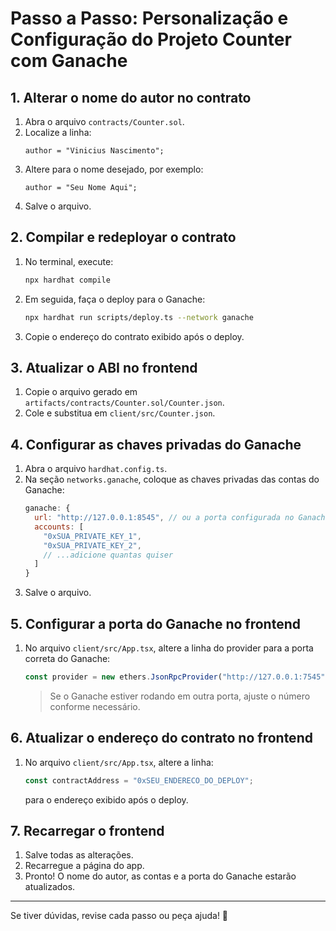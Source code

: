 # Passo a Passo: Personalização e Configuração do Projeto Counter com Ganache

## 1. Alterar o nome do autor no contrato

1. Abra o arquivo `contracts/Counter.sol`.
2. Localize a linha:
   ```solidity
   author = "Vinicius Nascimento";
   ```
3. Altere para o nome desejado, por exemplo:
   ```solidity
   author = "Seu Nome Aqui";
   ```
4. Salve o arquivo.

## 2. Compilar e redeployar o contrato

1. No terminal, execute:
   ```sh
   npx hardhat compile
   ```
2. Em seguida, faça o deploy para o Ganache:
   ```sh
   npx hardhat run scripts/deploy.ts --network ganache
   ```
3. Copie o endereço do contrato exibido após o deploy.

## 3. Atualizar o ABI no frontend

1. Copie o arquivo gerado em `artifacts/contracts/Counter.sol/Counter.json`.
2. Cole e substitua em `client/src/Counter.json`.

## 4. Configurar as chaves privadas do Ganache

1. Abra o arquivo `hardhat.config.ts`.
2. Na seção `networks.ganache`, coloque as chaves privadas das contas do Ganache:
   ```js
   ganache: {
     url: "http://127.0.0.1:8545", // ou a porta configurada no Ganache
     accounts: [
       "0xSUA_PRIVATE_KEY_1",
       "0xSUA_PRIVATE_KEY_2",
       // ...adicione quantas quiser
     ]
   }
   ```
3. Salve o arquivo.

## 5. Configurar a porta do Ganache no frontend

1. No arquivo `client/src/App.tsx`, altere a linha do provider para a porta correta do Ganache:
   ```js
   const provider = new ethers.JsonRpcProvider("http://127.0.0.1:7545");
   ```
   > Se o Ganache estiver rodando em outra porta, ajuste o número conforme necessário.

## 6. Atualizar o endereço do contrato no frontend

1. No arquivo `client/src/App.tsx`, altere a linha:
   ```js
   const contractAddress = "0xSEU_ENDERECO_DO_DEPLOY";
   ```
   para o endereço exibido após o deploy.

## 7. Recarregar o frontend

1. Salve todas as alterações.
2. Recarregue a página do app.
3. Pronto! O nome do autor, as contas e a porta do Ganache estarão atualizados.

---

Se tiver dúvidas, revise cada passo ou peça ajuda! 🚀 